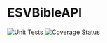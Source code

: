 # ESVBibleAPI
![Unit Tests](https://github.com/thall90/ESVBibleAPI/workflows/Unit%20Tests/badge.svg)
[![Coverage Status](https://coveralls.io/repos/github/thall90/ESVBibleAPI/badge.svg?branch=master)](https://coveralls.io/github/thall90/ESVBibleAPI?branch=master)

